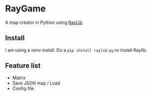 # RayGame

A map creator in Python using [RayLib](https://www.raylib.com/).

## Install

I am using a _venv_ install. Do a `pip install raylib-py` to install Raylib.

## Feature list

- Matrix
- Save JSON map / Load
- Config file